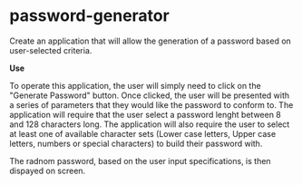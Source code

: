 # password-generator
Create an application that will allow the generation of a password based on user-selected criteria.

__Use__

To operate this application, the user will simply need to click on the "Generate Password" button. 
Once clicked, the user will be presented with a series of parameters that they would like the password to conform to.
The application will require that the user select a password lenght between 8 and 128 characters long.
The application will also require the user to select at least one of available character sets (Lower case letters,
Upper case letters, numbers or special characters) to build their password with.

The radnom password, based on the user input specifications, is then dispayed on screen.
